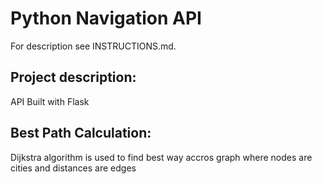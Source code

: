 # Python Navigation API

For description see INSTRUCTIONS.md.

## Project description:

API Built with Flask

## Best Path Calculation:

Dijkstra algorithm is used to find best way accros graph where nodes are cities
and distances are edges
